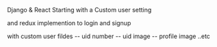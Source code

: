 Django & React Starting with a Custom user setting

and redux implemention to login and signup

with custom user fildes -- uid number -- uid image -- profile image ..etc